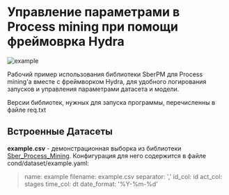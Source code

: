 # Управление параметрами в Process mining при помощи фреймоврка Hydra

![example](files/1.jpg)

Рабочий пример использования библиотеки SberPM для Process mining'а вместе с фреймворком Hydra, для удобного логирования запусков и управления параметрами датасета и модели.

Версии библиотек, нужных для запуска программы, перечисленны в файле req.txt

## Встроенные Датасеты

**example.csv** - демонстрационная выборка из библиотеки [Sber_Process_Mining](https://github.com/SberProcessMining/Sber_Process_Mining). Конфигурация для него содержится в файле cond/dataset/example.yaml:
> name: example
> filename: example.csv
> separator: ','
> id_col: id
> act_col: stages
> time_col: dt
> date_format: '%Y-%m-%d'